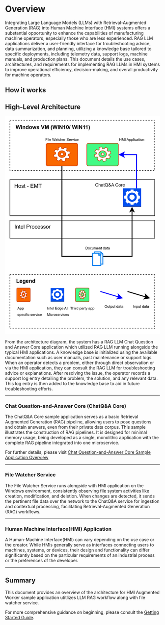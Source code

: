 # Overview

Integrating Large Language Models (LLMs) with Retrieval-Augmented Generation (RAG) into Human Machine Interface (HMI) systems offers a substantial opportunity to enhance the capabilities of manufacturing machine operators, especially those who are less experienced. RAG LLM applications deliver a user-friendly interface for troubleshooting advice, data summarization, and planning, utilizing a knowledge base tailored to specific deployments, including telemetry data, support logs, machine manuals, and production plans. This document details the use cases, architectures, and requirements for implementing RAG LLMs in HMI systems to improve operational efficiency, decision-making, and overall productivity for machine operators.

## How it works

## High-Level Architecture

![HMI Augmented Worker Architecture Diagram](./_images/hmi-augmented-worker-architecture.png)

From the architecture diagram, the system has a RAG LLM Chat Question and Answer Core application which utilized RAG LLM running alongside the typical HMI applications. A knowledge base is initialized using the available documentation such as user manuals, past maintenance or support logs. When an operator detects a problem, either through direct observation or via the HMI application, they can consult the RAG LLM for troubleshooting advice or explanations. After resolving the issue, the operator records a support log entry detailing the problem, the solution, and any relevant data. This log entry is then added to the knowledge base to aid in future troubleshooting efforts.

---

### Chat Question-and-Answer Core (ChatQ&A Core)

The ChatQ&A Core sample application serves as a basic Retrieval Augmented Generation (RAG) pipeline, allowing users to pose questions and obtain answers, even from their private data corpus. This sample illustrates the construction of RAG pipelines. It is designed for minimal memory usage, being developed as a single, monolithic application with the complete RAG pipeline integrated into one microservice.

For further details, please visit [Chat Question-and-Answer Core Sample Application Overview](https://github.com/open-edge-platform/edge-ai-libraries/blob/main/sample-applications/chat-question-and-answer-core/docs/user-guide/overview.md)

---

### File Watcher Service

The File Watcher Service runs alongside with HMI application on the Windows environment, consistently observing file system activities like creation, modification, and deletion. When changes are detected, it sends the pertinent file data over the network to the ChatQ&A service for ingestion and contextual processing, facilitating Retrieval-Augmented Generation (RAG) workflows.

---

### Human Machine Interface(HMI) Application

A Human-Machine Interface(HMI) can vary depending on the use case or the creator. While HMIs generally serve as interfaces connecting users to machines, systems, or devices, their design and functionality can differ significantly based on the particular requirements of an industrial process or the preferences of the developer.

---

## Summary

This document provides an overview of the architecture for HMI Augmented Worker sample application utitlizes LLM RAG workflow along with file watcher service.

For more comprehensive guidance on beginning, please consult the [Getting Started Guide](./get-started.md).